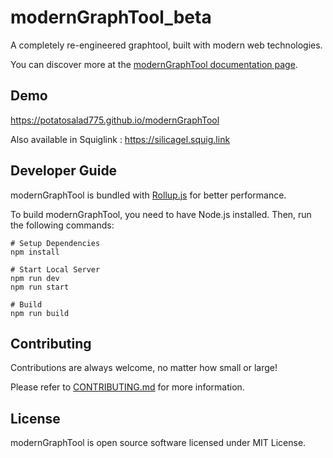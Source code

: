 # modernGraphTool_beta

A completely re-engineered graphtool, built with modern web technologies.

You can discover more at the [modernGraphTool documentation page][DOCS].

## Demo

https://potatosalad775.github.io/modernGraphTool

Also available in Squiglink : https://silicagel.squig.link

## Developer Guide

modernGraphTool is bundled with [Rollup.js][ROLLUP] for better performance.

To build modernGraphTool, you need to have Node.js installed. Then, run the following commands:

```
# Setup Dependencies
npm install

# Start Local Server
npm run dev
npm run start

# Build
npm run build
```

## Contributing
Contributions are always welcome, no matter how small or large!

Please refer to [CONTRIBUTING.md](CONTRIBUTING.md) for more information.

## License

modernGraphTool is open source software licensed under MIT License.

[CRINGRAPH]: https://github.com/mlochbaum/CrinGraph
[VSCODE]: https://code.visualstudio.com/
[VSCODE_LIVE_PREVIEW]: https://marketplace.visualstudio.com/items?itemName=ms-vscode.live-server
[ROLLUP]: https://rollupjs.org/
[SQUIGLINK_LAB]: https://github.com/squiglink/lab
[DOCS]: https://potatosalad775.github.io/modernGraphTool/docs